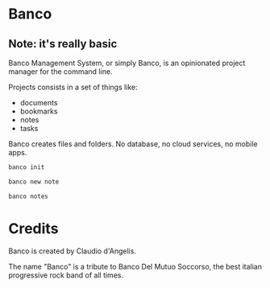 # Banco

## Note: it's really basic

Banco Management System, or simply Banco, is an opinionated project manager for the command line.

Projects consists in a set of things like:
- documents
- bookmarks
- notes
- tasks

Banco creates files and folders. No database, no cloud services, no mobile apps. 

```sh
banco init
```


```sh
banco new note
```

```sh
banco notes
```

# Credits

Banco is created by Claudio d'Angelis.

The name "Banco" is a tribute to Banco Del Mutuo Soccorso, the best italian progressive rock band of all times.
